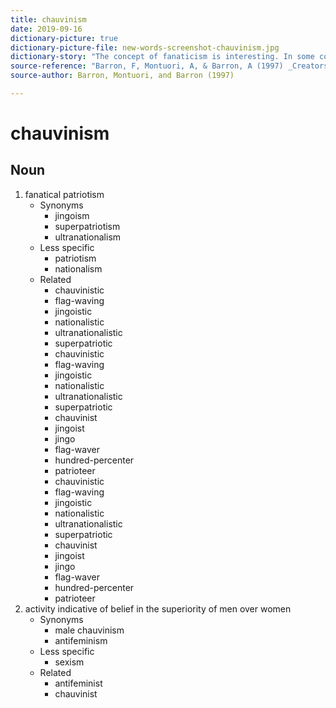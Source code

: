 ```yaml
---
title: chauvinism
date: 2019-09-16
dictionary-picture: true
dictionary-picture-file: new-words-screenshot-chauvinism.jpg
dictionary-story: "The concept of fanaticism is interesting. In some contexts I guess it can be a good thing. Pretty sure the authors didn’t mean the second definition. "
source-reference: "Barron, F, Montuori, A, & Barron, A (1997) _Creators on creating: Awakening and cultivating the imaginative mind. New York: Pinguin Group"
source-author: Barron, Montuori, and Barron (1997)

---
```



# chauvinism


## Noun

1. fanatical patriotism
	- Synonyms
		- jingoism
		- superpatriotism
		- ultranationalism
	- Less specific
		- patriotism
		- nationalism
	- Related
		- chauvinistic
		- flag-waving
		- jingoistic
		- nationalistic
		- ultranationalistic
		- superpatriotic
		- chauvinistic
		- flag-waving
		- jingoistic
		- nationalistic
		- ultranationalistic
		- superpatriotic
		- chauvinist
		- jingoist
		- jingo
		- flag-waver
		- hundred-percenter
		- patrioteer
		- chauvinistic
		- flag-waving
		- jingoistic
		- nationalistic
		- ultranationalistic
		- superpatriotic
		- chauvinist
		- jingoist
		- jingo
		- flag-waver
		- hundred-percenter
		- patrioteer
2. activity indicative of belief in the superiority of men over women
	- Synonyms
		- male chauvinism
		- antifeminism
	- Less specific
		- sexism
	- Related
		- antifeminist
		- chauvinist
